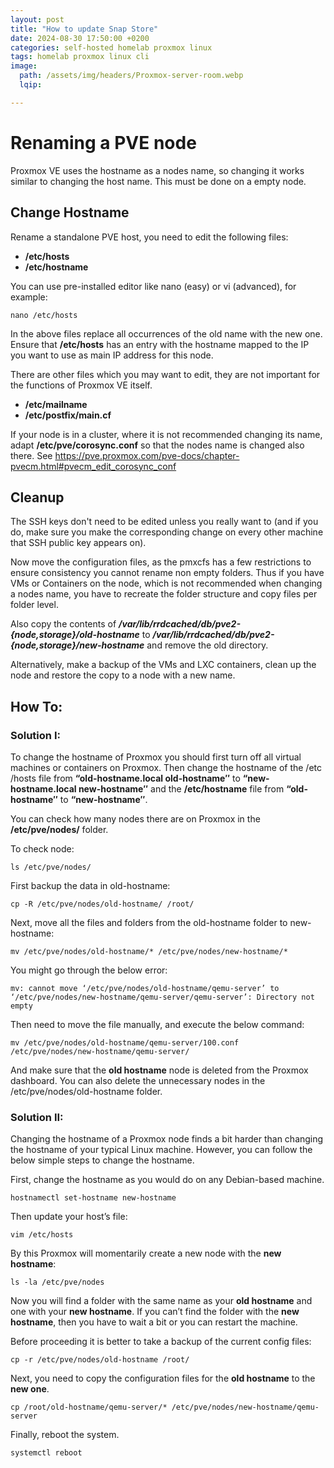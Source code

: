 ```yaml
---
layout: post
title: "How to update Snap Store"
date: 2024-08-30 17:50:00 +0200
categories: self-hosted homelab proxmox linux
tags: homelab proxmox linux cli
image:
  path: /assets/img/headers/Proxmox-server-room.webp
  lqip: 

---
```


# Renaming a PVE node


Proxmox VE uses the hostname as a nodes name, so changing it works similar to changing the host name. This must be done on a empty node.

## Change Hostname
Rename a standalone PVE host, you need to edit the following files:

- **/etc/hosts**
- **/etc/hostname**

You can use pre-installed editor like nano (easy) or vi (advanced), for example:
```
nano /etc/hosts
```
In the above files replace all occurrences of the old name with the new one. Ensure that **/etc/hosts** has an entry with the hostname mapped to the IP you want to use as main IP address for this node.

There are other files which you may want to edit, they are not important for the functions of Proxmox VE itself.

- **/etc/mailname**
- **/etc/postfix/main.cf**

If your node is in a cluster, where it is not recommended changing its name, adapt **/etc/pve/corosync.conf** so that the nodes name is changed also there. See https://pve.proxmox.com/pve-docs/chapter-pvecm.html#pvecm_edit_corosync_conf

## Cleanup
The SSH keys don't need to be edited unless you really want to (and if you do, make sure you make the corresponding change on every other machine that SSH public key appears on).

Now move the configuration files, as the pmxcfs has a few restrictions to ensure consistency you cannot rename non empty folders. Thus if you have VMs or Containers on the node, which is not recommended when changing a nodes name, you have to recreate the folder structure and copy files per folder level.

Also copy the contents of ***/var/lib/rrdcached/db/pve2-{node,storage}/old-hostname*** to ***/var/lib/rrdcached/db/pve2-{node,storage}/new-hostname*** and remove the old directory.

Alternatively, make a backup of the VMs and LXC containers, clean up the node and restore the copy to a node with a new name.

## How To:
### Solution I:
To change the hostname of Proxmox you should first turn off all virtual machines or containers on Proxmox. Then change the hostname of the /etc /hosts file from **“old-hostname.local old-hostname″** to **“new-hostname.local new-hostname″** and the **/etc/hostname** file from **“old-hostname″** to **“new-hostname″**.

 
You can check how many nodes there are on Proxmox in the **/etc/pve/nodes/** folder.

To check node:
```
ls /etc/pve/nodes/
```
First backup the data in old-hostname:
```
cp -R /etc/pve/nodes/old-hostname/ /root/
``` 
Next, move all the files and folders from the old-hostname folder to new-hostname:

```
mv /etc/pve/nodes/old-hostname/* /etc/pve/nodes/new-hostname/*
```
You might go through the below error:
```
mv: cannot move ‘/etc/pve/nodes/old-hostname/qemu-server’ to ‘/etc/pve/nodes/new-hostname/qemu-server/qemu-server’: Directory not empty
``` 
Then need to move the file manually, and execute the below command:
```
mv /etc/pve/nodes/old-hostname/qemu-server/100.conf /etc/pve/nodes/new-hostname/qemu-server/
``` 
And make sure that the **old hostname** node is deleted from the Proxmox dashboard. You can also delete the unnecessary nodes in the /etc/pve/nodes/old-hostname folder.

 
### Solution II:
 
Changing the hostname of a Proxmox node finds a bit harder than changing the hostname of your typical Linux machine. However, you can follow the below simple steps to change the hostname.

First, change the hostname as you would do on any Debian-based machine.
```
hostnamectl set-hostname new-hostname
``` 
Then update your host’s file:
```
vim /etc/hosts
``` 
By this Proxmox will momentarily create a new node with the **new hostname**:
```
ls -la /etc/pve/nodes
``` 
Now you will find a folder with the same name as your **old hostname** and one with your **new hostname**. If you can’t find the folder with the **new hostname**, then you have to wait a bit or you can restart the machine.

Before proceeding  it is better to take a backup of the current config files:
```
cp -r /etc/pve/nodes/old-hostname /root/
``` 
Next, you need to copy the configuration files for the **old hostname** to the **new one**.
```
cp /root/old-hostname/qemu-server/* /etc/pve/nodes/new-hostname/qemu-server
``` 
Finally, reboot the system.
```
systemctl reboot
```